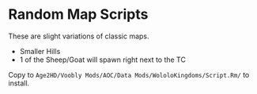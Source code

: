 # Random Map Scripts
These are slight variations of classic maps.
- Smaller Hills
- 1 of the Sheep/Goat will spawn right next to the TC

Copy to `Age2HD/Voobly Mods/AOC/Data Mods/WololoKingdoms/Script.Rm/` to install.
